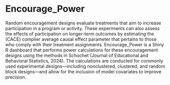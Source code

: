 # Encourage_Power
Random encouragement designs evaluate treatments that aim to increase participation in a program or activity. These experiments can also assess the effects of participation on longer-term outcomes by estimating the (CACE) complier average causal effect parameter that pertains to those who comply with their treatment assignments. Encourage_Power is a Shiny R dashboard that performs power calculations for these encouragement designs using the methods in Schochet (Journal of Educational and Behavioral Statistics, 2024). The calculations are conducted for commonly used experimental designs—including nonclustered, clustered, and random block designs—and allow for the inclusion of model covariates to improve precision.
